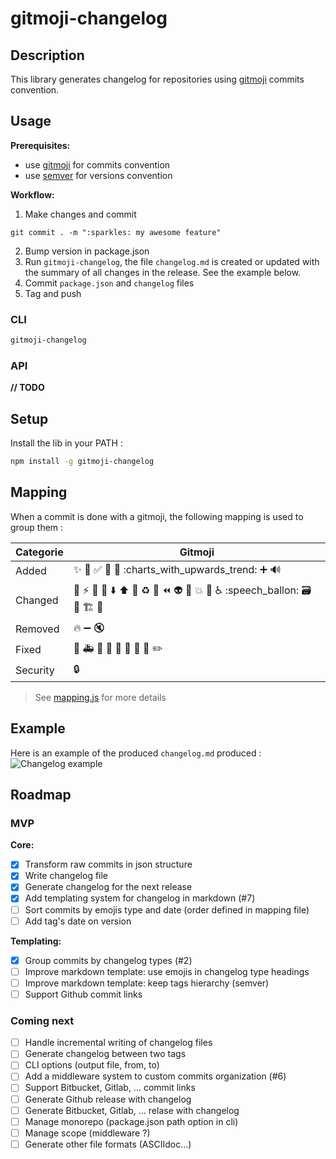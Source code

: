 # gitmoji-changelog

## Description

This library generates changelog for repositories using [gitmoji](https://gitmoji.carloscuesta.me/) commits convention.

## Usage

**Prerequisites:**
- use [gitmoji](https://gitmoji.carloscuesta.me/) for commits convention
- use [semver](https://semver.org/) for versions convention

**Workflow:**
1. Make changes and commit
  ```
  git commit . -m ":sparkles: my awesome feature"
  ```
2. Bump version in package.json
3. Run `gitmoji-changelog`, the file `changelog.md` is created or updated with the summary of all changes in the release. See the example below.
4. Commit `package.json` and `changelog` files
5. Tag and push

### CLI

```bash
gitmoji-changelog
```

### API

**// TODO**

## Setup

Install the lib in your PATH : 

```bash
npm install -g gitmoji-changelog
```

## Mapping

When a commit is done with a gitmoji, the following mapping is used to group them : 

| Categorie | Gitmoji |
|---|---|
| Added | :sparkles: :tada: :white_check_mark: :bookmark: :construction_worker: :charts_with_upwards_trend: :heavy_plus_sign: :loud_sound: |
| Changed | :art: :zap: :lipstick: :rotating_light: :arrow_down: :arrow_up: :pushpin: :recycle: :wrench: :rewind: :alien: :truck: :boom: :bento: :wheelchair: :speech_ballon: :card_file_box: :children_crossing: :building_construction: :iphone: |
| Removed | :fire: :heavy_minus_sign: :mute: |
| Fixed | :bug: :ambulance: :apple: :penguin: :checkered_flag: :robot: :green_apple: :green_heart: :pencil2: |
| Security | :lock: |


> See [mapping.js](packages/gitmoji-changelog-core/src/mapping.js) for more details


## Example

Here is an example of the produced `changelog.md` produced : 
![Changelog example](docs/screenshot.png)


## Roadmap

### MVP

**Core:**
- [x] Transform raw commits in json structure
- [x] Write changelog file
- [x] Generate changelog for the next release
- [x] Add templating system for changelog in markdown (#7)
- [ ] Sort commits by emojis type and date (order defined in mapping file)
- [ ] Add tag's date on version

**Templating:**
- [x] Group commits by changelog types (#2)
- [ ] Improve markdown template: use emojis in changelog type headings
- [ ] Improve markdown template: keep tags hierarchy (semver)
- [ ] Support Github commit links

### Coming next

- [ ] Handle incremental writing of changelog files
- [ ] Generate changelog between two tags
- [ ] CLI options (output file, from, to)
- [ ] Add a middleware system to custom commits organization (#6)
- [ ] Support Bitbucket, Gitlab, ... commit links
- [ ] Generate Github release with changelog
- [ ] Generate Bitbucket, Gitlab, ... relase with changelog
- [ ] Manage monorepo (package.json path option in cli)
- [ ] Manage scope (middleware ?)
- [ ] Generate other file formats (ASCIIdoc...)
